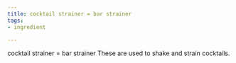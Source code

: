 ```yaml
---
title: cocktail strainer = bar strainer
tags:
- ingredient

---
```

cocktail strainer = bar strainer These are used to shake and strain cocktails.
